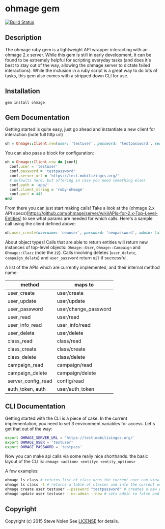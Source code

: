 ohmage gem
====

[![Build Status](https://travis-ci.org/ohmage/gem.svg)](https://travis-ci.org/ohmage/gem)

Description
-----------
The ohmage ruby gem is a lightweight API wrapper interacting with an ohmage 2.x server.  While this gem is still in early development, it can be found to be extremely helpful for scripting everyday tasks (and does it's best to stay out of the way, allowing the ohmage server to dictate failed interactions).  While the inclusion in a ruby script is a great way to do lots of tasks, this gem also comes with a stripped down CLI for use.


Installation
------------
`gem install ohmage`


Gem Documentation
-----------------
Getting started is quite easy, just go ahead and instantiate a new client for interaction (note full http url)

```ruby
oh = Ohmage::Client.new(user: 'testuser', password: 'testpassword', server_url: 'https://test.mobilizingcs.org/')
```

You can also pass a block for configuration:

```ruby
oh = Ohmage::Client.new do |conf|
  conf.user = 'testuser'
  conf.password = 'testpassword'
  conf.server_url = 'https://test.mobilizingcs.org/'
  # defaults here, but offering in case you need something else!
  conf.path = 'app/'
  conf.client_string = 'ruby-ohmage'
  conf.port = 443
end
```

From there you can just start making calls! Take a look at the (ohmage 2.x API specs)[https://github.com/ohmage/server/wiki/APIs-for-2.x-Top-Level-Entities] to see what params are needed for which calls.  Here's a sample call using the client defined above:

```ruby
oh.user_create(username: 'newuser', password: 'newpassword', admin: false, enabled: true, new_account: true)
```

About object types! Calls that are able to return entities will return new instances of top-level objects: `Ohmage::User`, `Ohmage::Campaign` and `Ohmage::Clazz` (note the zz). Calls involving deletes (`user_delete`, `campaign_delete`) and `user_password` return `nil` if successful.

A list of the APIs which are currently implemented, and their internal method name:

| method             | maps to              |
|--------------------|----------------------|
| user_create        | user/create          |
| user_update        | user/update          |
| user_password      | user/change_password |
| user_read          | user/read            |
| user_info_read     | user_info/read       |
| user_delete        | user/delete          |
| class_read         | class/read           |
| class_create       | class/create         |
| class_delete       | class/delete         |
| campaign_read      | campaign/read        |
| campaign_delete    | campaign/delete      |
| server_config_read | config/read          |
| auth_token, auth   | user/auth_token      |


CLI Documentation
-----------------
Getting started with the CLI is a piece of cake.  In the current implementation, you need to set 3 environment variables for access. Let's get that out of the way:

```bash
export OHMAGE_SERVER_URL = 'https://test.mobilizingcs.org/'
export OHMAGE_USER = 'testuser'
export OHMAGE_PASSWORD = 'testpass'
```

Now you can make api calls via some really nice shorthands. the basic layout of the CLI is:
`ohmage <action> <entity> <entity_options>`

A few examples:

```bash
ohmage ls class # returns list of class urns the current user can view
ohmage ls class -t # returns a table of classes and info the current user can view
ohmage create user testuser --password "testpassword" # creates a new user with defaults (enabled, new_account set, not admin)
ohmage update user testuser --no-admin --new # sets admin to false and new_account to true for testuser
```

## Copyright
Copyright (c) 2015 Steve Nolen
See [LICENSE][] for details.

[license]: LICENSE.txt

